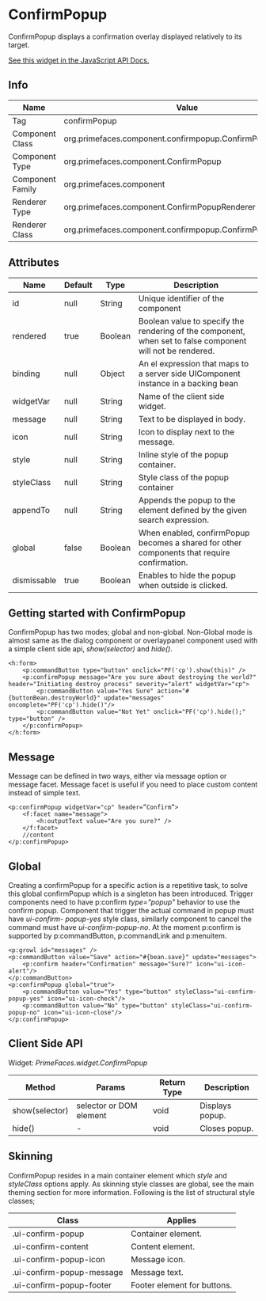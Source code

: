 # ConfirmPopup

ConfirmPopup displays a confirmation overlay displayed relatively to its target.

[See this widget in the JavaScript API Docs.](../jsdocs/classes/src_primefaces.primefaces.widget.confirmpopup-1.html)

## Info

| Name | Value |
| --- | --- |
| Tag | confirmPopup
| Component Class | org.primefaces.component.confirmpopup.ConfirmPopup
| Component Type | org.primefaces.component.ConfirmPopup
| Component Family | org.primefaces.component |
| Renderer Type | org.primefaces.component.ConfirmPopupRenderer
| Renderer Class | org.primefaces.component.confirmpopup.ConfirmPopupRenderer

## Attributes

| Name | Default | Type | Description | 
| --- | --- | --- | --- |
| id | null | String | Unique identifier of the component
| rendered | true | Boolean | Boolean value to specify the rendering of the component, when set to false component will not be rendered.
| binding | null | Object | An el expression that maps to a server side UIComponent instance in a backing bean
| widgetVar | null | String | Name of the client side widget.
| message | null | String | Text to be displayed in body.
| icon | null | String | Icon to display next to the message.
| style | null | String | Inline style of the popup container.
| styleClass | null | String | Style class of the popup container
| appendTo | null | String | Appends the popup to the element defined by the given search expression.
| global | false | Boolean | When enabled, confirmPopup becomes a shared for other components that require confirmation.
| dismissable | true | Boolean | Enables to hide the popup when outside is clicked.

## Getting started with ConfirmPopup
ConfirmPopup has two modes; global and non-global. Non-Global mode is almost same as the
dialog component or overlaypanel component used with a simple client side api, _show(selector)_ and _hide()_.

```xhtml
<h:form>
    <p:commandButton type="button" onclick="PF('cp').show(this)" />
    <p:confirmPopup message="Are you sure about destroying the world?" header="Initiating destroy process" severity="alert" widgetVar="cp">
        <p:commandButton value="Yes Sure" action="#{buttonBean.destroyWorld}" update="messages" oncomplete="PF('cp').hide()"/>
        <p:commandButton value="Not Yet" onclick="PF('cp').hide();" type="button" />
    </p:confirmPopup>
</h:form>
```
## Message
Message can be defined in two ways, either via message option or message facet. Message facet is
useful if you need to place custom content instead of simple text.

```xhtml
<p:confirmPopup widgetVar="cp" header=”Confirm”>
    <f:facet name="message">
        <h:outputText value="Are you sure?" />
    </f:facet>
    //content
</p:confirmPopup>
```

## Global
Creating a confirmPopup for a specific action is a repetitive task, to solve this global confirmPopup
which is a singleton has been introduced. Trigger components need to have p:confirm _type="popup"_ behavior to
use the confirm popup. Component that trigger the actual command in popup must have _ui-confirm-
popup-yes_ style class, similarly component to cancel the command must have _ui-confirm-popup-no_.
At the moment p:confirm is supported by p:commandButton, p:commandLink and p:menuitem.

```xhtml
<p:growl id="messages" />
<p:commandButton value="Save" action="#{bean.save}" update="messages">
    <p:confirm header="Confirmation" message="Sure?" icon="ui-icon-alert"/>
</p:commandButton>
<p:confirmPopup global="true">
    <p:commandButton value="Yes" type="button" styleClass="ui-confirm-popup-yes" icon="ui-icon-check"/>
    <p:commandButton value="No" type="button" styleClass="ui-confirm-popup-no" icon="ui-icon-close"/>
</p:confirmPopup>
```
## Client Side API
Widget: _PrimeFaces.widget.ConfirmPopup_

| Method | Params | Return Type | Description | 
| --- | --- | --- | --- | 
| show(selector) | selector or DOM element | void | Displays popup.
| hide() | - | void | Closes popup.

## Skinning
ConfirmPopup resides in a main container element which _style_ and _styleClass_ options apply. As
skinning style classes are global, see the main theming section for more information. Following is
the list of structural style classes;

| Class | Applies | 
| --- | --- | 
| .ui-confirm-popup | Container element.
| .ui-confirm-content | Content element.
| .ui-confirm-popup-icon | Message icon.
| .ui-confirm-popup-message | Message text.
| .ui-confirm-popup-footer | Footer element for buttons.
